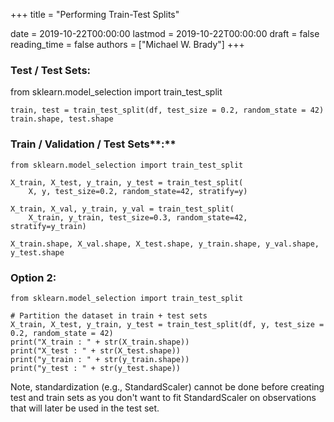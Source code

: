 +++
title = "Performing Train-Test Splits"

date = 2019-10-22T00:00:00
lastmod = 2019-10-22T00:00:00
draft = false
reading_time = false
authors = ["Michael W. Brady"]
+++
### Test / Test Sets:

from sklearn.model_selection import train_test_split
    
    train, test = train_test_split(df, test_size = 0.2, random_state = 42)
    train.shape, test.shape

### Train / Validation / Test Sets**:**

    from sklearn.model_selection import train_test_split
    
    X_train, X_test, y_train, y_test = train_test_split(
        X, y, test_size=0.2, random_state=42, stratify=y)
    
    X_train, X_val, y_train, y_val = train_test_split(
        X_train, y_train, test_size=0.3, random_state=42, stratify=y_train)
    
    X_train.shape, X_val.shape, X_test.shape, y_train.shape, y_val.shape, y_test.shape

### Option 2:

    from sklearn.model_selection import train_test_split
    
    # Partition the dataset in train + test sets
    X_train, X_test, y_train, y_test = train_test_split(df, y, test_size = 0.2, random_state = 42)
    print("X_train : " + str(X_train.shape))
    print("X_test : " + str(X_test.shape))
    print("y_train : " + str(y_train.shape))
    print("y_test : " + str(y_test.shape))

Note, standardization (e.g., StandardScaler) cannot be done before  creating test and train sets as you don't want to fit StandardScaler on observations that will later be used in the test set.